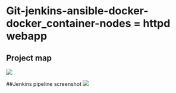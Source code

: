 # Git-jenkins-ansible-docker-docker_container-nodes = httpd webapp

## Project map
![](https://github.com/Raam043/Git-jenkins-ansible-docker/blob/main/Project%20map.png)


##Jenkins pipeline screenshot
![](https://github.com/Raam043/Git-jenkins-ansible-docker/blob/main/Project%20jenkins%20pipline%20images.png)
